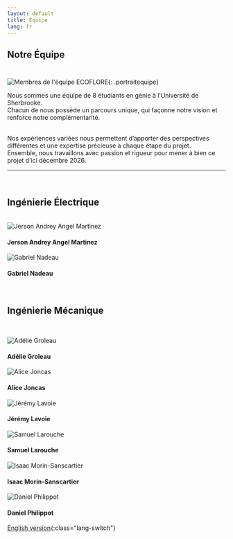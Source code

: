 ```yaml
---
layout: default
title: Équipe
lang: fr
---
```

## Notre Équipe <br><br>

![Membres de l'équipe ECOFLORE](../images/DSC_0097.JPG){: .portraitequipe}

Nous sommes une équipe de 8 étudiants en génie à l’Université de Sherbrooke.<br>
Chacun de nous possède un parcours unique, qui façonne notre vision et renforce notre complémentarité.<br><br>

Nos expériences variées nous permettent d’apporter des perspectives différentes et une expertise précieuse à chaque étape du projet.<br>
Ensemble, nous travaillons avec passion et rigueur pour mener à bien ce projet d’ici décembre 2026.<br>

---

<!--#### Ingénierie Électrique-->

<div class="team-grid">
<br><h2>Ingénierie Électrique</h2><br>
<div class="team-member">
  <img src="../images/membres/jerson.JPG" alt="Jerson Andrey Angel Martinez" class="portrait">
  <h4>Jerson Andrey Angel Martinez</h4>
</div>

<div class="team-member">
  <img src="../images/membres/gabriel.JPG" alt="Gabriel Nadeau" class="portrait">
  <h4>Gabriel Nadeau</h4>
</div>

<br><h2>Ingénierie Mécanique</h2><br>

<div class="team-member">
  <img src="../images/membres/adelie.JPG" alt="Adélie Groleau" class="portrait">
  <h4>Adélie Groleau</h4>
</div>

<div class="team-member">
  <img src="../images/membres/alice.JPG" alt="Alice Joncas" class="portrait">
  <h4>Alice Joncas</h4>
</div>

<div class="team-member">
  <img src="../images/membres/jeremy.JPG" alt="Jérémy Lavoie" class="portrait">
  <h4>Jérémy Lavoie</h4>
</div>

<div class="team-member">
  <img src="../images/membres/samuel.JPG" alt="Samuel Larouche" class="portrait">
  <h4>Samuel Larouche</h4>
</div>

<div class="team-member">
  <img src="../images/membres/isaac.JPG" alt="Isaac Morin-Sanscartier" class="portrait">
  <h4>Isaac Morin-Sanscartier</h4>
</div>

<div class="team-member">
  <img src="../images/membres/daniel.JPG" alt="Daniel Philippot" class="portrait">
  <h4>Daniel Philippot</h4>
</div>

</div>

<!--
![Jerson Andrey Angel Martinez](../images/membres/jerson.JPG){: .portrait}
- Jerson Andrey Angel Martinez
![Gabriel Nadeau](../images/membres/gabriel.JPG){: .portrait}
- Gabriel Nadeau

#### Ingénierie Mécanique
![Adélie Groleau](../images/membres/adelie.JPG){: .portrait}
- Adélie Groleau
- Alice Joncas
- Jérémy Lavoie
- Samuel Larouche
- Isaac Morin-Sanscartier
- Daniel Philippot
-->

[English version](../en/team.html){:class="lang-switch"}
